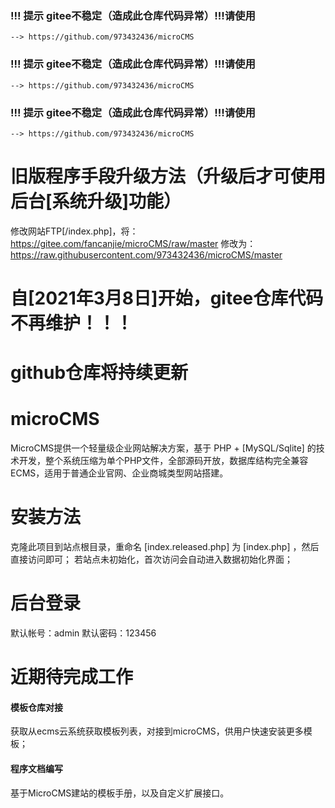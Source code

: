 ### !!! 提示 gitee不稳定（造成此仓库代码异常）!!!请使用
	--> https://github.com/973432436/microCMS
### !!! 提示 gitee不稳定（造成此仓库代码异常）!!!请使用
	--> https://github.com/973432436/microCMS
### !!! 提示 gitee不稳定（造成此仓库代码异常）!!!请使用
	--> https://github.com/973432436/microCMS

# 旧版程序手段升级方法（升级后才可使用后台[系统升级]功能）
修改网站FTP[/index.php]，将：
	https://gitee.com/fancanjie/microCMS/raw/master
修改为：
	https://raw.githubusercontent.com/973432436/microCMS/master

# 自[2021年3月8日]开始，gitee仓库代码不再维护！！！
# github仓库将持续更新

# microCMS
MicroCMS提供一个轻量级企业网站解决方案，基于 PHP + [MySQL/Sqlite] 的技术开发，整个系统压缩为单个PHP文件，全部源码开放，数据库结构完全兼容ECMS，适用于普通企业官网、企业商城类型网站搭建。

# 安装方法
克隆此项目到站点根目录，重命名 [index.released.php] 为 [index.php] ，然后直接访问即可；
若站点未初始化，首次访问会自动进入数据初始化界面；

# 后台登录
默认帐号：admin  默认密码：123456

# 近期待完成工作
#### 模板仓库对接  
获取从ecms云系统获取模板列表，对接到microCMS，供用户快速安装更多模板；

#### 程序文档编写
基于MicroCMS建站的模板手册，以及自定义扩展接口。